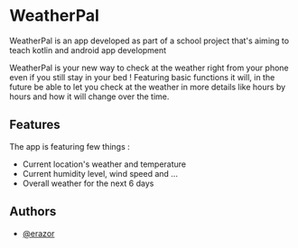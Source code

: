 
# WeatherPal

WeatherPal is an app developed as part of a school project that's aiming to teach kotlin and android app development

WeatherPal is your new way to check at the weather right from your phone even if you still stay in your bed !
Featuring basic functions it will, in the future be able to let you check at the weather in more details like hours by hours and how it will change over the time. 


## Features

The app is featuring few things :

- Current location's weather and temperature
- Current humidity level, wind speed and ...
- Overall weather for the next 6 days 


## Authors

- [@erazor](https://www.github.com/erazoor)

